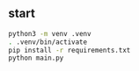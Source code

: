 ## start

```sh
python3 -m venv .venv
. .venv/bin/activate
pip install -r requirements.txt
python main.py
```